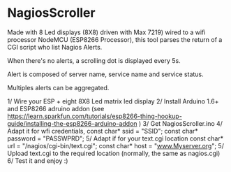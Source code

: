 # NagiosScroller
Made with 8 Led displays (8X8) driven with Max 7219) wired to a wifi processor NodeMCU 
(ESP8266 Processor), this tool parses the return of a CGI script who list Nagios Alerts.

When there's no alerts, a scrolling dot is displayed every 5s.

Alert is composed of server name, service name and service status. 

Multiples alerts can be aggregated.

1/ Wire your ESP + eight 8X8 Led matrix led display
2/ Install Arduino 1.6+ and ESP8266 adruino addon (see https://learn.sparkfun.com/tutorials/esp8266-thing-hookup-guide/installing-the-esp8266-arduino-addon )
3/ Get NagiosScroller.ino
4/ Adapt it for wfi credentials, 
	const char* ssid     = "SSID";
	const char* password = "PASSWPRD";
5/ Adapt if for your text.cgi location
	const char* url  = "/nagios/cgi-bin/text.cgi";
	const char* host = "www.Myserver.org";
5/ Upload text.cgi to the required location (normally, the same as nagios.cgi)
6/ Test it and enjoy :)